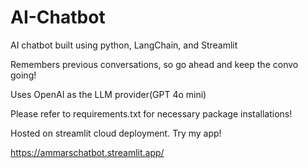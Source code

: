 # AI-Chatbot
 AI chatbot built using python, LangChain, and Streamlit

 Remembers previous conversations, so go ahead and keep the convo going!

 Uses OpenAI as the LLM provider(GPT 4o mini)

 Please refer to requirements.txt for necessary package installations!

 Hosted on streamlit cloud deployment. Try my app!

 https://ammarschatbot.streamlit.app/
